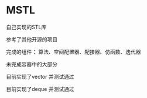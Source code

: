 # MSTL
自己实现的STL库

参考了其他开源的项目

完成的组件： 算法、空间配置器、配接器、仿函数、迭代器
  
未完成容器中的大部分

目前实现了vector 并测试通过

目前实现了deque 并测试通过
